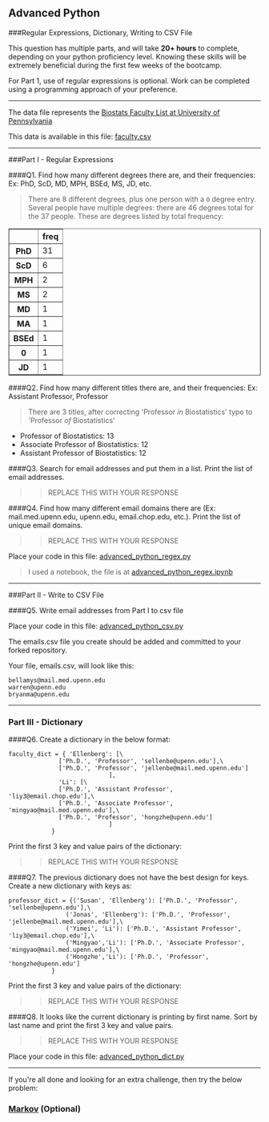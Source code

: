 ## Advanced Python    

###Regular Expressions, Dictionary, Writing to CSV File  

This question has multiple parts, and will take **20+ hours** to complete, depending on your python proficiency level.  Knowing these skills will be extremely beneficial during the first few weeks of the bootcamp.

For Part 1, use of regular expressions is optional.  Work can be completed using a programming approach of your preference.

---

The data file represents the [Biostats Faculty List at University of Pennsylvania](http://www.med.upenn.edu/cceb/biostat/faculty.shtml)

This data is available in this file:  [faculty.csv](python/faculty.csv)

---

###Part I - Regular Expressions  


####Q1. Find how many different degrees there are, and their frequencies: Ex:  PhD, ScD, MD, MPH, BSEd, MS, JD, etc.

> There are 8 different degrees, plus one person with a `0` degree entry. Several people have multiple degrees: there are 46 degrees total for the 37 people. These are degrees listed by total frequency:

<table class="dataframe" border="1">
  <thead>
    <tr style="text-align: right;">
      <th></th>
      <th>freq</th>
    </tr>
  </thead>
  <tbody>
    <tr>
      <th>PhD</th>
      <td>31</td>
    </tr>
    <tr>
      <th>ScD</th>
      <td>6</td>
    </tr>
    <tr>
      <th>MPH</th>
      <td>2</td>
    </tr>
    <tr>
      <th>MS</th>
      <td>2</td>
    </tr>
    <tr>
      <th>MD</th>
      <td>1</td>
    </tr>
    <tr>
      <th>MA</th>
      <td>1</td>
    </tr>
    <tr>
      <th>BSEd</th>
      <td>1</td>
    </tr>
    <tr>
      <th>0</th>
      <td>1</td>
    </tr>
    <tr>
      <th>JD</th>
      <td>1</td>
    </tr>
  </tbody>
</table>


####Q2. Find how many different titles there are, and their frequencies:  Ex:  Assistant Professor, Professor

> There are 3 titles, after correcting 'Professor *in* Biostatistics' typo to 'Professor *of* Biostatistics'

* Professor of Biostatistics: 13
* Associate Professor of Biostatistics: 12
* Assistant Professor of Biostatistics: 12


####Q3. Search for email addresses and put them in a list.  Print the list of email addresses.

>> REPLACE THIS WITH YOUR RESPONSE


####Q4. Find how many different email domains there are (Ex:  mail.med.upenn.edu, upenn.edu, email.chop.edu, etc.).  Print the list of unique email domains.

>> REPLACE THIS WITH YOUR RESPONSE

Place your code in this file: [advanced_python_regex.py](python/advanced_python_regex.py)

> I used a notebook, the file is at [advanced_python_regex.ipynb](python/advanced_python_regex.ipynb)

---

###Part II - Write to CSV File

####Q5.  Write email addresses from Part I to csv file

Place your code in this file: [advanced_python_csv.py](python/advanced_python_csv.py)

The emails.csv file you create should be added and committed to your forked repository.

Your file, emails.csv, will look like this:
```
bellamys@mail.med.upenn.edu
warren@upenn.edu
bryanma@upenn.edu
```

---

### Part III - Dictionary

####Q6.  Create a dictionary in the below format:
```
faculty_dict = { 'Ellenberg': [\
              ['Ph.D.', 'Professor', 'sellenbe@upenn.edu'],\
              ['Ph.D.', 'Professor', 'jellenbe@mail.med.upenn.edu']
                            ],
              'Li': [\
              ['Ph.D.', 'Assistant Professor', 'liy3@email.chop.edu'],\
              ['Ph.D.', 'Associate Professor', 'mingyao@mail.med.upenn.edu'],\
              ['Ph.D.', 'Professor', 'hongzhe@upenn.edu']
                            ]
            }
```
Print the first 3 key and value pairs of the dictionary:

>> REPLACE THIS WITH YOUR RESPONSE

####Q7.  The previous dictionary does not have the best design for keys.  Create a new dictionary with keys as:

```
professor_dict = {('Susan', 'Ellenberg'): ['Ph.D.', 'Professor', 'sellenbe@upenn.edu'],\
                ('Jonas', 'Ellenberg'): ['Ph.D.', 'Professor', 'jellenbe@mail.med.upenn.edu'],\
                ('Yimei', 'Li'): ['Ph.D.', 'Assistant Professor', 'liy3@email.chop.edu'],\
                ('Mingyao','Li'): ['Ph.D.', 'Associate Professor', 'mingyao@mail.med.upenn.edu'],\
                ('Hongzhe','Li'): ['Ph.D.', 'Professor', 'hongzhe@upenn.edu']
            }
```

Print the first 3 key and value pairs of the dictionary:

>> REPLACE THIS WITH YOUR RESPONSE

####Q8.  It looks like the current dictionary is printing by first name.  Sort by last name and print the first 3 key and value pairs.  

>> REPLACE THIS WITH YOUR RESPONSE

Place your code in this file: [advanced_python_dict.py](python/advanced_python_dict.py)

---

If you're all done and looking for an extra challenge, then try the below problem:  

### [Markov](python/markov.py) (Optional)
